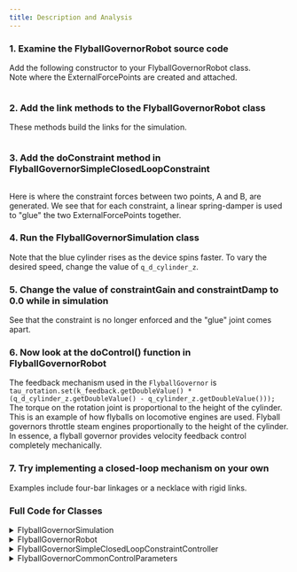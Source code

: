 ```yaml
---
title: Description and Analysis
---
```


###  1. Examine the FlyballGovernorRobot source code
   Add the following constructor to your FlyballGovernorRobot class.  
   Note where the ExternalForcePoints are created and attached.  
   
<pre><code data-url-index="1" data-snippet="portion" data-start="public FlyballGovernorRobot" data-end="public ExternalForcePoint" id="RobotConstructor"></code></pre>
   
### 2. Add the link methods to the FlyballGovernorRobot class

   These methods build the links for the simulation.
<pre><code data-url-index="1" data-snippet="portion" data-start="private Link centerRod()" data-end="private YoDouble" id="RobotMethods"></code></pre>

###  3. Add the doConstraint method in FlyballGovernorSimpleClosedLoopConstraint
<pre><code data-url-index="2" data-snippet="portion" data-start="private void doConstraint" data-end="public YoVariableRegistry" id="doConstraint"></code></pre>
   
   Here is where the constraint forces between two points, A and B, are generated. We see that for each constraint, a linear spring-damper is used to "glue" the two ExternalForcePoints together.

###  4. Run the FlyballGovernorSimulation class
   Note that the blue cylinder rises as the device spins faster. To vary the desired speed, change the value of `q_d_cylinder_z`.

###  5. Change the value of constraintGain and constraintDamp to 0.0 while in simulation
   See that the constraint is no longer enforced and the "glue" joint comes apart.
  
###  6. Now look at the doControl() function in FlyballGovernorRobot
   The feedback mechanism used in the `FlyballGovernor` is `tau_rotation.set(k_feedback.getDoubleValue() * (q_d_cylinder_z.getDoubleValue() - q_cylinder_z.getDoubleValue()));` 
   The torque on the rotation joint is proportional to the height of the cylinder. This is an example of how flyballs on locomotive engines are used. Flyball governors throttle steam engines proportionally to the height of the cylinder. In essence, a flyball governor provides velocity feedback control completely mechanically.

###  7. Try implementing a closed-loop mechanism on your own
   Examples include four-bar linkages or a necklace with rigid links.
   
###  Full Code for Classes
<details>
<summary>FlyballGovernorSimulation</summary>
<pre><code data-url-index="0" data-snippet="complete" id="Simulation"></code></pre>
</details>

<details>
<summary>FlyballGovernorRobot</summary>
<pre><code data-url-index="1" data-snippet="complete" id="Robot"></code></pre>
</details>

<details>
<summary>FlyballGovernorSimpleClosedLoopConstraintController</summary>
<pre><code data-url-index="2" data-snippet="complete" id="SimpleClosedLoopConstraintController"></code></pre>
</details>

<details>
<summary>FlyballGovernorCommonControlParameters</summary>
<pre><code data-url-index="3" data-snippet="complete" id="CommonControlParameters"></code></pre>
</details>

<script src="../snippetautomation/codesnippets.js" sources=Array.of("https://rawgit.com/ihmcrobotics/ihmc-open-robotics-software/develop/example-simulations/src/main/java/us/ihmc/exampleSimulations/flyballGovernor/FlyballGovernorSimulation.java","https://rawgit.com/ihmcrobotics/ihmc-open-robotics-software/develop/example-simulations/src/main/java/us/ihmc/exampleSimulations/flyballGovernor/FlyballGovernorRobot.java","https://rawgit.com/ihmcrobotics/ihmc-open-robotics-software/develop/example-simulations/src/main/java/us/ihmc/exampleSimulations/flyballGovernor/FlyballGovernorSimpleClosedLoopConstraintController.java","https://rawgit.com/ihmcrobotics/ihmc-open-robotics-software/develop/example-simulations/src/main/java/us/ihmc/exampleSimulations/flyballGovernor/FlyballGovernorCommonControllerParameters.java")></script>
